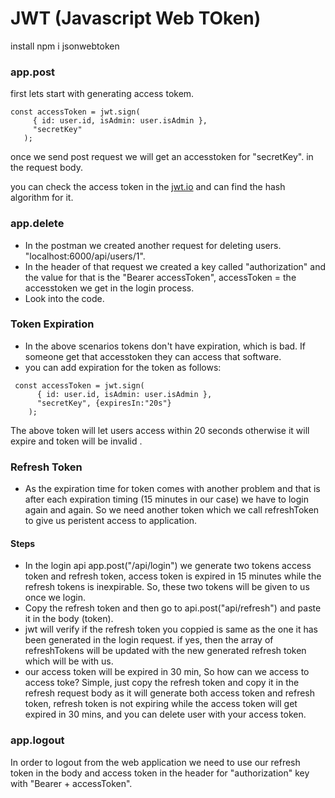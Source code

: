 # JWT (Javascript Web TOken)

install npm i jsonwebtoken

### app.post

first lets start with generating access tokem.

```
const accessToken = jwt.sign(
     { id: user.id, isAdmin: user.isAdmin },
     "secretKey"
   );
```

once we send post request we will get an accesstoken for "secretKey". in the request body.

you can check the access token in the [jwt.io](https://jwt.io/) and can find the hash algorithm for it.

### app.delete

- In the postman we created another request for deleting users.
  "localhost:6000/api/users/1".
- In the header of that request we created a key called "authorization" and the value for that is the "Bearer accessToken", accessToken = the accesstoken we get in the login process.
- Look into the code.

### Token Expiration

- In the above scenarios tokens don't have expiration, which is bad. If someone get that accesstoken they can access that software.
- you can add expiration for the token as follows:

```
 const accessToken = jwt.sign(
      { id: user.id, isAdmin: user.isAdmin },
      "secretKey", {expiresIn:"20s"}
    );
```

The above token will let users access within 20 seconds otherwise it will expire and token will be invalid
.

### Refresh Token

- As the expiration time for token comes with another problem and that is after each expiration timing (15 minutes in our case) we have to login again and again. So we need another token which we call refreshToken to give us peristent access to application.

#### Steps

- In the login api app.post("/api/login") we generate two tokens access token and refresh token, access token is expired in 15 minutes while the refresh tokens is inexpirable. So, these two tokens will be given to us once we login.
- Copy the refresh token and then go to api.post("api/refresh") and paste it in the body (token).
- jwt will verify if the refresh token you coppied is same as the one it has been generated in the login request. if yes, then the array of refreshTokens will be updated with the new generated refresh token which will be with us.
- our access token will be expired in 30 min, So how can we access to access toke? Simple, just copy the refresh token and copy it in the refresh request body as it will generate both access token and refresh token, refresh token is not expiring while the access token will get expired in 30 mins, and you can delete user with your access token.

### app.logout

In order to logout from the web application we need to use our refresh token in the body and access token in the header for "authorization" key with "Bearer + accessToken".
